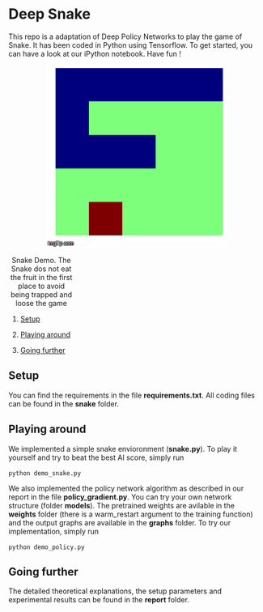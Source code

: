 # Deep Snake
This repo is a adaptation of Deep Policy Networks to play the game of Snake. It has been coded in Python using Tensorflow. To get started, you can have a look at our iPython notebook. Have fun !

<p align="center">
  <img src="https://github.com/RLSnake/Snake/blob/master/demo.gif">
  <div style='width: 130px; text-align: center;'>Snake Demo. The Snake dos not eat the fruit in the first place to avoid being trapped and loose the game</div>
</p>

1. [Setup](#setup)

2. [Playing around](#playing-around)

3. [Going further](#going-further)
 
## Setup 

You can find the requirements in the file __requirements.txt__. All coding files can be found in the __snake__ folder.

## Playing around

We implemented a simple snake envioronment (__snake.py__). To play it yourself and try to beat the best AI score, simply run 
```
python demo_snake.py
```

We also implemented the policy network algorithm as described in our report in the file __policy_gradient.py__. You can try your own network structure (folder __models__). The pretrained weights are avilable in the __weights__ folder (there is a warm_restart argument to the training function) and the output graphs are available in the __graphs__ folder. To try our implementation, simply run
```
python demo_policy.py
```

## Going further

The detailed theoretical explanations, the setup parameters and experimental results can be found in the __report__ folder.  
